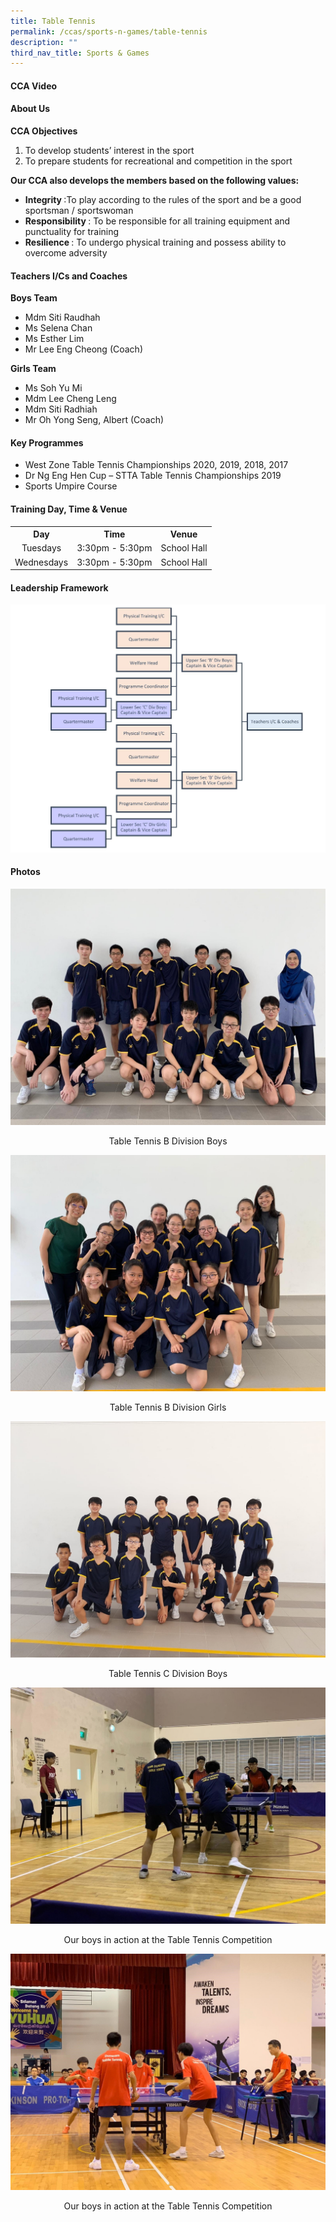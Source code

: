```yaml
---
title: Table Tennis
permalink: /ccas/sports-n-games/table-tennis
description: ""
third_nav_title: Sports & Games
---
```

<h4>CCA Video</h4>
<h4>About Us</h4>
<p><strong>CCA Objectives</strong></p>
<ol>
<li>To develop students&rsquo; interest in the sport</li>
<li>To prepare students for recreational and competition in the sport</li>
</ol>
<p><strong>Our CCA also develops the members based on the following values:</strong></p>
<ul>
<li><strong>Integrity&nbsp;</strong>:To play according to the rules of the sport and be a good sportsman / sportswoman</li>
<li><strong>Responsibility&nbsp;</strong>: To be responsible for all training equipment and punctuality for training</li>
<li><strong>Resilience&nbsp;</strong>:&nbsp;To undergo physical training and possess ability to overcome adversity</li>
</ul>
<h4>Teachers I/Cs and Coaches</h4>
<p><strong>Boys Team</strong></p>
<ul>
<li>Mdm Siti Raudhah</li>
<li>Ms Selena Chan</li>
<li>Ms Esther Lim</li>
<li>Mr Lee Eng Cheong (Coach)</li>
</ul>
<p><strong>Girls Team</strong></p>
<ul>
<li>Ms Soh Yu Mi</li>
<li>Mdm Lee Cheng Leng</li>
<li>Mdm Siti Radhiah</li>
<li>Mr Oh Yong Seng, Albert (Coach)</li>
</ul>
<h4>Key Programmes</h4>
<ul>
<li>West Zone Table Tennis Championships 2020, 2019, 2018, 2017</li>
<li>Dr Ng Eng Hen Cup &ndash; STTA Table Tennis Championships 2019</li>
<li>Sports Umpire Course</li>
</ul>
<h4>Training Day, Time &amp; Venue</h4>
<table>
<tbody>
<tr>
<th style="text-align: center;">Day</th>
<th style="text-align: center;">Time</th>
<th style="text-align: center;">Venue</th>
</tr>
<tr>
<td style="text-align: center;">Tuesdays</td>
<td style="text-align: center;">3:30pm - 5:30pm</td>
<td style="text-align: center;">School Hall</td>
</tr>
<tr>
<td style="text-align: center;">Wednesdays</td>
<td style="text-align: center;">3:30pm - 5:30pm</td>
<td style="text-align: center;">School Hall</td>
</tr>
</tbody>
</table>
<h4>Leadership Framework</h4>
<img src="/images/tt1.jpg">
<h4>Photos</h4>
<img src="/images/tt2.jpg">
<p style="text-align: center;">Table Tennis B Division Boys</p>
<img src="/images/tt3.jpg">
<p style="text-align: center;">Table Tennis B Division Girls</p>
<img src="/images/tt4.jpg">
<p style="text-align: center;">Table Tennis C Division Boys</p>
<img src="/images/tt5.jpg">
<p style="text-align: center;">Our boys in action at the Table Tennis Competition</p>
<img src="/images/tt6.jpg">
<p style="text-align: center;">Our boys in action at the Table Tennis Competition</p>